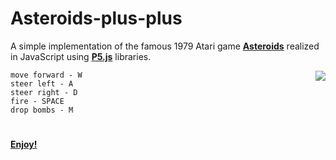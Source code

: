 # Asteroids-plus-plus

A simple implementation of the famous 1979 Atari game <b>[Asteroids](https://en.wikipedia.org/wiki/Asteroids_%28video_game%29)</b> realized in JavaScript using <b>[P5.js](https://p5js.org/)</b> libraries.  

<img align="right" src="https://raw.githubusercontent.com/MatteoGiorgi/Asteroids-plus-plus/master/asteroid.gif">  

```
move forward - W  
steer left - A  
steer right - D  
fire - SPACE  
drop bombs - M  
```

#
<b>[Enjoy!](https://matteogiorgi.github.io/Asteroids-plus-plus/)</b>
